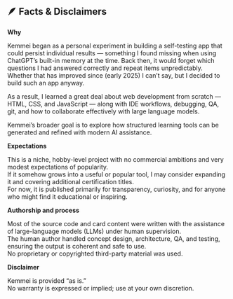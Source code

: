 ## 🪶 Facts & Disclaimers

**Why**  

Kemmei began as a personal experiment in building a self-testing app that could persist individual results — something I found missing when using ChatGPT’s built-in memory at the time. Back then, it would forget which questions I had answered correctly and repeat items unpredictably. Whether that has improved since (early 2025) I can’t say, but I decided to build such an app anyway.

As a result, I learned a great deal about web development from scratch — HTML, CSS, and JavaScript — along with IDE workflows, debugging, QA, git, and how to collaborate effectively with large language models.

Kemmei’s broader goal is to explore how structured learning tools can be generated and refined with modern AI assistance.

**Expectations**  

This is a niche, hobby-level project with no commercial ambitions and very modest expectations of popularity.  
If it somehow grows into a useful or popular tool, I may consider expanding it and covering additional certification titles.  
For now, it is published primarily for transparency, curiosity, and for anyone who might find it educational or inspiring.

**Authorship and process**  

Most of the source code and card content were written with the assistance of large-language models (LLMs) under human supervision.  
The human author handled concept design, architecture, QA, and testing, ensuring the output is coherent and safe to use.  
No proprietary or copyrighted third-party material was used.

**Disclaimer**  

Kemmei is provided “as is.”  
No warranty is expressed or implied; use at your own discretion.  

